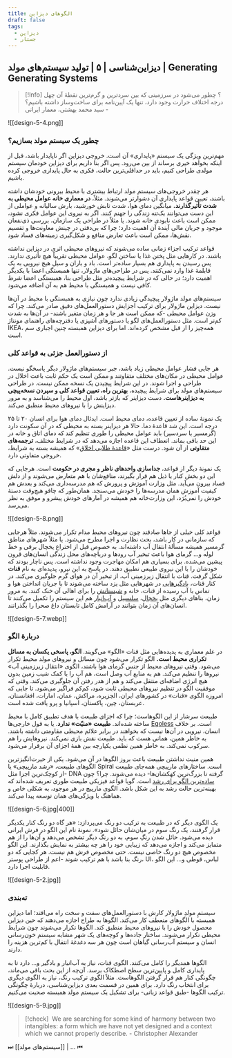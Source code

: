```yaml
---
title: الگوهای دیزاین
draft: false
tags:
  - دیزاین
  - جستار
---
```

## دیزاین‌شناسی | ۵ | تولید سیستم‌های مولد | Generating Generating Systems

> [!Info] ؟
> چطور می‌شود در سرزمینی که بین سردترین و گرم‌ترین نقطهٔ آن چهل درجه اختلاف حرارت وجود دارد، تنها یک آیین‌نامه برای ساخت‌وساز داشته باشیم؟ - سید محمد بهشتی، معمار ایرانی

![[design-5-4.png]]
### چطور یک سیستم مولد بسازیم؟

مهم‌ترین ویژگی یک سیستم «پایداری» آن است. خروجی دیزاین اگر ناپایدار باشد، قبل از اینکه بخواهد خیری برساند از بین می‌رود. پس اگر بنا داریم برای دیزاین خودمان سیستم مولدی طراحی کنیم، باید در حداقلی‌ترین حالت، فکری به حال پایداری خروجی کرده باشیم.

هر چقدر خروجی‌های سیستم مولد ارتباط بیشتری با محیط بیرونی خودشان داشته باشند، تعیین قواعد پایداری آن دشوارتر می‌شوند. مثلاً، **در معماری خانه عوامل محیطی به شدت تأثیرگذارند.** میانگین دمای هوا، شدت تابش خورشید، بارش سالیانه و عواملی از این دست می‌توانند یک‌تنه زندگی را جهنم کنند. اگر به نیروی این عوامل فکری نشود، ممکن است باعث نابودی خانه شوند. یا مثلاً در طراحی یک سازمان، بررسی ذی‌نفعان موجود و جریان مالی آیندهٔ آن اهمیت دارد؛ چرا که بی‌دقتی در چینش معاونت‌ها و تقسیم نقش‌ها، ممکن است باعث تعارض منافع و شکل‌گیری زمینه‌های فساد شود.

قواعد ترکیب اجزاء زمانی ساده می‌شوند که نیروهای محیطی اثری در دیزاین نداشته باشند. در کارهایی مثل پختن غذا یا ساختن لگو، عوامل محیطی تقریباً هیچ تأثیری ندارند. پس رسیدن به پایداری هم بسیار ساده‌تر است. باد و باران و سیل هیچ نیرویی به یک قابلمهٔ غذا وارد نمی‌کنند. پس در طراحی‌های ماژولار، تنها همبستگی اعضا با یکدیگر اهمیت دارد؛ در حالی که در شرایط پیچیده‌تر مثل طراحی بنا، همبستگی اعضا شرط کافی نیست و همبستگی با محیط هم به آن اضافه می‌شود.

سیستم‌های مولد ماژولار پیچیدگی زیادی ندارد چون نیازی به همبستگی با محیط در آن‌ها نیست. دیزاین ماژولار برای ترکیب اجزایش دستورالعمل‌های دقیق صادر می‌کند. چرا که وزن عوامل محیطی -که ممکن است هر جا و هر زمان متغیر باشند- در آن‌ها به شدت کم‌تر است.  مثل دستورالعمل‌های لگو یا دستورهای آشپزی یا دفترچه‌های راهنمای مونتاژ IKEA، همه‌چیز را از قبل مشخص کرده‌اند. اما برای دیزاین همبسته چنین اجباری سم است.

### از دستورالعمل جزئی به قواعد کلی

هر جایی فشار عوامل محیطی زیاد باشد، جبر سیستم‌های ماژولار دیگر پاسخگو نیست. عوامل محیطی در مکان‌های مختلف متفاوتند و ممکن است یک حکم ثابت باعث اخلال در طراحی و اجرا شوند. در این شرایط پیچیدن یک نسخه ممکن نیست. در طراحی سیستم‌های مولد برای شرایط پیچیده، **بهترین راه، تعیین قواعد کلی و سپردن نسخه‌پیچی به دیزاینرهاست.** دست دیزاینر که بازتر باشد، اول محیط را می‌شناسد و به مرور دیزاینش را با نیروهای محیط منطبق می‌کند.

یک نمونهٔ ساده از تعیین قاعده، دمای محیط است. ایدئال دمای هوا برای انسان ۲۰ تا ۲۵ درجه است. این شد قاعدهٔ دما. حالا هر دیزاینر بسته به محیطی که در آن سکونت دارد (گرمسیر یا سردسیر) باید عوامل محیطی را طوری تنظیم کند که دمای اتاق و خانه در این حد باقی بماند. انعطاف این قاعده اجازه می‌دهد که در شرایط مختلف، **ترجمه‌های متفاوتی** از آن شود. درست مثل «[قاعدهٔ طلایی اخلاق](https://en.wikipedia.org/wiki/Golden_Rule)» که همیشه بسته به شرایط، خروجی متفاوتی دارد.

یک نمونهٔ دیگر از قواعد، **جداسازی واحدهای ناظر و مجری در حکومت** است. هرجایی که این دو بخش کنار یا ذیل هم قرار بگیرند، منافع‌شان با هم متعارض می‌شوند و از دلش فساد بیرون می‌آید. مثل وزارت آموزش و پرورش که هم مدرسه‌داری می‌کند و بعدش هم کیفیت آموزش همان مدرسه‌ها را خودش می‌سنجد. همان‌طور که چاقو هیچ‌وقت دستهٔ خودش را نمی‌بُرَد، این وزارت‌خانه هم همیشه در آمارهای خودش پیشرو و موفق به نظر می‌رسد.

![[design-5-8.png]]

قواعد کلی خیلی از جاها صادقند چون نیروهای محیط مدام تکرار می‌شوند. مثلاً هرجایی که سازمانی در کار باشد، بحث نظارت و اجرا مطرح می‌شود. یا مثلاً شهرهای مناطق گرمسیر همیشه مسألهٔ انتقال آب داشته‌اند. به خصوص قبل از اختراع یخچال برقی و خط لوله و... گرمای هوا باعث تبخیر آب رودها و دریاچه‌های محل زندگی انسان‌های قرون پیشین می‌شده. برای بسیاری هم امکان مهاجرت وجود نداشته است. پس ناچار بودند که خودشان را با این نیروی طبیعی تطبیق دهند. در پاسخ به این نیرو، پدیده‌ای به نام **قنات** شکل گرفت. قنات با انتقال زیرزمینی آب، از تبخیر آن در هوای گرم جلوگیری می‌کند. در کنار قنات، [بادگیرهایی](https://en.wikipedia.org/wiki/Windcatcher) در شهرهایی مثل یزد ساخته می‌شوند تا با جریان انداختن هوا و تماس با آب رسیده از قنات، خانه و [شبستانش](https://en.wikipedia.org/wiki/Shabestan) را برای اهالی آن خنک کنند. به مرور زمان، بناهای دیگری مثل [یخچال](https://en.wikipedia.org/wiki/Yakhch%C4%81l)، [سلسبیل](https://en.wikipedia.org/wiki/Salsabil_(fountain)) و [آب‌انبار](https://en.wikipedia.org/wiki/Ab_anbar) هم این سیستم را تکمیل می‌کنند تا انسان‌های آن زمان بتوانند در آرامش کامل تابستان داغ صحرا را بگذرانند.

![[design-5-7.webp]]

### دربارهٔ الگو

در علم معماری به پدیده‌هایی مثل قنات «الگو» می‌گویند. **الگو، پاسخی یکسان به مسائل تکراری محیط است.** الگو تکرار می‌شود چون مسائل و نیروهای مولد محیط تکرار می‌شود. وقتی نیروهای محیط از جنس گرمای هوا باشند، الگوی «انتقال زیرزمینی آب» نیروها را تنظیم می‌کند. هم به منابع آب وصل است، هم آب را با کمک شیب زمین بدون هیچ انرژی اضافه‌ای منتقل می‌کند و هم از هدر رفتن آن جلوگیری می‌کند. وقتی که موفقیت الگو در تنظیم نیروهای محیطی ثابت شود، کم‌کم فراگیر می‌شود. تا جایی که امروزه الگوی «قنات» در کشورهای ایران، الجزیره، مراکش، عمان، امارات، افغانستان، عربستان، چین، پاکستان، اسپانیا و پرو یافت شده است.

طبیعت سرشار از این الگوهاست؛ چرا که اجزای طبیعت با هدف تطبیق کامل با محیط ساخته شده‌اند. **طبیعت «منیّت» ندارد**. یا به قول خارجی‌ها [Egoless](https://charlesrt.uk/blog/egoless-design-reviewing-the-right-way/) است. بر خلاف انسان، نیرویی در آن‌ها نیست که بخواهند در برابر علائم محیطی مقاومتی داشته باشند. به خاطر همین، همانی هست که باید. طبیعت نقش بازی نمی‌کند. نیروهایش را هم سرکوب نمی‌کند. به خاطر همین نظمی یکپارچه بین همهٔ اجزای آن برقرار می‌شود.

همین منیت نداشتن طبیعت باعث بروز الگوها در آن می‌شود. یکی از حیرت‌انگیزترین الگوهای طبیعت، «رشد مارپیچی» یا Spiral است. ساختارهای مارپیچی همه‌جای طبیعت -از کوچک‌ترین اجزا مثل DNA گرفته تا بزرگ‌ترین کهکشان‌ها- دیده می‌شوند. چرا؟ چون [ساده‌ترین الگو برای رشد](https://www.samwoolfe.com/2014/05/spirals-everywhere.html) است. گویا قواعد فیزیکی طبیعت طوری تعریف شده‌اند که بهینه‌ترین حالت رشد به این شکل باشد. الگوی مارپیچ در هر موجود، به شکلی خاص و هماهنگ با ویژگی‌های همان توسعه پیدا می‌کند.

![[design-5-6.jpg|400]]

یک الگوی دیگر که در طبیعت به ترکیب دو رنگ می‌پردازد: «هر گاه دو رنگ کنار یکدیگر قرار گرفتند، یک رنگ سوم در میان‌شان حائل شود». نمونهٔ تام این الگو در فرش ایرانی دیده می‌شود. حائل شدن رنگِ سوم، به دو رنگ دیگر تشخص می‌دهد و آن‌ها را از هم متمایز می‌کند و اجازه می‌دهد که زیبایی خود را هر چه بیشتر به نمایش بگذارند. این الگو مخصوص هیچ دو رنگ خاصی نیست. حتی مخصوص فرش هم نیست. هر کجایی که دو رنگ بنا باشد با هم ترکیب شوند -اعم از طراحی پوستر، UI، لباس، قوطی و... این الگو قابلیت اجرا دارد. 

![[design-5-2.jpg]]

### ته‌بندی

سیستمِ مولدِ ماژولار کارش با دستورالعمل‌های سفت و سخت راه می‌افتد؛ اما دیزاین همبسته با الگوهای منعطف کار می‌کند. الگوها به طراح اجازه می‌دهند که حین دیزاین محصول خودش را با نیروهای محیط منطبق کند. الگوها تکرار می‌شوند چون شرایط محیطی تکرار می‌شوند. ساختار جاده‌ها و کوچه‌های یک شهر مشابه سیستم خون‌رسانی انسان و سیستم آب‌رسانی گیاهان است چون هر سه دغدغهٔ انتقال با کم‌ترین هزینه را دارند.

الگوها همدیگر را کامل می‌کنند. الگوی قنات، نیاز به آب‌انبار و بادگیر و... دارد تا به پایداری کامل و پایین‌ترین سطح اصطکاک برسد.  آن‌چه از این بحث باقی می‌ماند، چگونگی کنار هم قرار گرفتن الگوهاست. مثلاً الگوی ترکیب رنگ، نیاز به الگوی دیگری برای انتخاب رنگ دارد. برای همین در قسمت بعدی دیزاین‌شناسی، دربارهٔ چگونگی ترکیب الگوها -طبق قواعد زبانی- برای تشکیل یک سیستم مولد همبسته صحبت می‌کنیم.

![[design-5-9.jpg]]

> [!check] ‌
> We are searching for some kind of harmony between two intangibles: a form which we have not yet designed and a context which we cannot properly describe. - Christopher Alexander

⏭ [[سیستم‌های مولد]] | ... ⏮